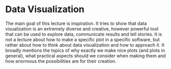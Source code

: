 # Data Visualization

The main goal of this lecture is inspiration. It tries to show that data visualization is an extremely diverse and creative, however powerful tool that can be used to explore data, communicate results and tell stories. It is not a lecture about how to make a specific plot in a specific software, but rather about how to think about data visualization and how to approach it. It broadly mentions the topics of why exactly we make nice plots (and plots in general), what practical aspects should we consider when making them and how enormous the possibilities are for their creation.